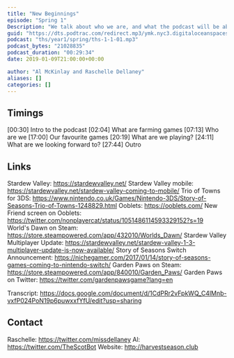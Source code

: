 ```yaml
---
title: "New Beginnings"
episode: "Spring 1"
Description: "We talk about who we are, and what the podcast will be about."
guid: "https://dts.podtrac.com/redirect.mp3/ymk.nyc3.digitaloceanspaces.com/ths-1-1-1.mp3"
podcast: "ths/year1/spring/ths-1-1-01.mp3"
podcast_bytes: "21028835"
podcast_duration: "00:29:34"
date: 2019-01-09T21:00:00+00:00

author: "Al McKinlay and Raschelle Dellaney"
aliases: []
categories: []
---
```


## Timings

[00:30] Intro to the podcast
[02:04] What are farming games
[07:13] Who are we
[17:00] Our favourite games
[20:19] What are we playing?
[24:11] What are we looking forward to?
[27:44] Outro

## Links

Stardew Valley: https://stardewvalley.net/
Stardew Valley mobile: https://stardewvalley.net/stardew-valley-coming-to-mobile/
Trio of Towns for 3DS: https://www.nintendo.co.uk/Games/Nintendo-3DS/Story-of-Seasons-Trio-of-Towns-1248829.html
Ooblets: https://ooblets.com/
New Friend screen on Ooblets: https://twitter.com/nonplayercat/status/1051486114593329152?s=19
World's Dawn on Steam: https://store.steampowered.com/app/432010/Worlds_Dawn/
Stardew Valley Multiplayer Update: https://stardewvalley.net/stardew-valley-1-3-multiplayer-update-is-now-available/
Story of Seasons Switch Announcement: https://nichegamer.com/2017/01/14/story-of-seasons-games-coming-to-nintendo-switch/
Garden Paws on Steam: https://store.steampowered.com/app/840010/Garden_Paws/
Garden Paws on Twitter: https://twitter.com/gardenpawsgame?lang=en

Transcript: https://docs.google.com/document/d/1CdPRr2vFpkWQ_C4lMnb-vxfP024PoN19p6puwxxfYfU/edit?usp=sharing

## Contact

Raschelle: https://twitter.com/missdellaney
Al: https://twitter.com/TheScotBot
Website: http://harvestseason.club
